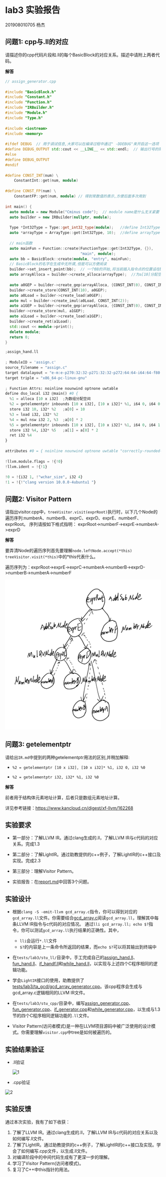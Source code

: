 # lab3 实验报告
201908010705 杨杰



## 问题1: cpp与.ll的对应
请描述你的cpp代码片段和.ll的每个BasicBlock的对应关系。描述中请附上两者代码。

**解答**

```cpp
// assign_generator.cpp

#include "BasicBlock.h"
#include "Constant.h"
#include "Function.h"
#include "IRBuilder.h"
#include "Module.h"
#include "Type.h"

#include <iostream>
#include <memory>

#ifdef DEBUG  // 用于调试信息,大家可以在编译过程中通过" -DDEBUG"来开启这一选项
#define DEBUG_OUTPUT std::cout << __LINE__ << std::endl;  // 输出行号的简单示例
#else
#define DEBUG_OUTPUT
#endif

#define CONST_INT(num) \
    ConstantInt::get(num, module)

#define CONST_FP(num) \
    ConstantFP::get(num, module) // 得到常数值的表示,方便后面多次用到

int main() {
  auto module = new Module("Cminus code");  // module name是什么无关紧要
  auto builder = new IRBuilder(nullptr, module);
  
  Type *Int32Type = Type::get_int32_type(module);   //define Int32Type
  auto *arrayType = ArrayType::get(Int32Type, 10);  //define arrayType
  
  // main函数
  auto mainFun = Function::create(FunctionType::get(Int32Type, {}),
                                  "main", module);
  auto bb = BasicBlock::create(module, "entry", mainFun);
  // BasicBlock的名字在生成中无所谓,但是可以方便阅读
  builder->set_insert_point(bb);  // 一个BB的开始,将当前插入指令点的位置设在bb
  auto arrayAlloca = builder->create_alloca(arrayType);  //为a[10]分配空间

  auto a0GEP = builder->create_gep(arrayAlloca, {CONST_INT(0), CONST_INT(0)});  //计算a[0]地址
  builder->create_store(CONST_INT(10), a0GEP);                                  //a[0] = 10
  auto a0Load = builder->create_load(a0GEP);
  auto mul = builder->create_imul(a0Load, CONST_INT(2));                        //a[0] * 2
  auto a1GEP = builder->create_gep(arrayAlloca, {CONST_INT(0), CONST_INT(1)});  //计算a[1]地址
  builder->create_store(mul, a1GEP);                                            //a[1] = a[0] * 2
  auto a1Load = builder->create_load(a1GEP);               
  builder->create_ret(a1Load);
  std::cout << module->print();
  delete module;
  return 0;
}
```

```python
;assign_hand.ll

; ModuleID = 'assign.c'
source_filename = "assign.c"
target datalayout = "e-m:e-p270:32:32-p271:32:32-p272:64:64-i64:64-f80:128-n8:16:32:64-S128"
target triple = "x86_64-pc-linux-gnu"

; Function Attrs: noinline nounwind optnone uwtable
define dso_local i32 @main() #0 {
  %1 = alloca [10 x i32]  ;为数组分配空间
  %2 = getelementptr inbounds [10 x i32], [10 x i32]* %1, i64 0, i64 0  ;计算a[0]地址
  store i32 10, i32* %2   ;a[0] = 10
  %3 = load i32, i32* %2
  %4 = mul nsw i32 2, %3  ;a[0] * 2
  %5 = getelementptr inbounds [10 x i32], [10 x i32]* %1, i64 0, i64 1  ;计算a[1]地址
  store i32 %4, i32* %5   ;a[1] = a[0] * 2
  ret i32 %4
}

attributes #0 = { noinline nounwind optnone uwtable "correctly-rounded-divide-sqrt-fp-math"="false" "disable-tail-calls"="false" "frame-pointer"="all" "less-precise-fpmad"="false" "min-legal-vector-width"="0" "no-infs-fp-math"="false" "no-jump-tables"="false" "no-nans-fp-math"="false" "no-signed-zeros-fp-math"="false" "no-trapping-math"="false" "stack-protector-buffer-size"="8" "target-cpu"="x86-64" "target-features"="+cx8,+fxsr,+mmx,+sse,+sse2,+x87" "unsafe-fp-math"="false" "use-soft-float"="false" }

!llvm.module.flags = !{!0}
!llvm.ident = !{!1}

!0 = !{i32 1, !"wchar_size", i32 4}
!1 = !{!"clang version 10.0.0-4ubuntu1 "}
```



## 问题2: Visitor Pattern

请指出visitor.cpp中，`treeVisitor.visit(exprRoot)`执行时，以下几个Node的遍历序列:numberA、numberB、exprC、exprD、exprE、numberF、exprRoot。
序列请按如下格式指明：
exprRoot->numberF->exprE->numberA->exprD

**解答**

要弄清Node的遍历序列首先要理解```node.leftNode.accept(*this)``` ```treeVisitor.visit(*this)```中的*this代表什么。

遍历序列为：exprRoot->exprE->exprC->numberA->numberB->exprD->numberB->numberA->numberF

<img src="figs/3.jpg" alt="3" style="zoom:80%;" />

## 问题3: getelementptr
请给出`IR.md`中提到的两种getelementptr用法的区别,并稍加解释:
  - `%2 = getelementptr [10 x i32], [10 x i32]* %1, i32 0, i32 %0` 

  - `%2 = getelementptr i32, i32* %1, i32 %0` 

**解答**

前者用于结构体元素地址计算，后者只是数组元素地址计算。

详见参考链接：https://www.kancloud.cn/digest/xf-llvm/162268



## 实验要求

* 第一部分：了解LLVM IR。通过clang生成的.ll，了解LLVM IR与c代码的对应关系。完成1.3

* 第二部分：了解LightIR。通过助教提供的c++例子，了解LightIR的c++接口及实现。完成2.3

* 第三部分：理解Visitor Pattern。

* 实验报告：在[report.md](https://gitee.com/gunshi3/cminus_compiler-2021-fall/blob/master/Reports/lab3/report.md)中回答3个问题。

  

## 实验设计

* 根据`clang -S -emit-llvm gcd_array.c`指令，你可以得到对应的`gcd_array.ll`文件。你需要结合[gcd_array.c](https://gitee.com/gunshi3/cminus_compiler-2021-fall/blob/master/tests/lab3/ta_gcd/gcd_array.c)阅读`gcd_array.ll`，理解其中每条LLVM IR指令与c代码的对应情况。
  通过`lli gcd_array.ll; echo $?`指令，你可以测试`gcd_array.ll`执行结果的正确性。其中，

  - `lli`会运行`*.ll`文件
  - `$?`的内容是上一条命令所返回的结果，而`echo $?`可以将其输出到终端中

* 在`tests/lab3/stu_ll/`目录中，手工完成自己的[assign_hand.ll](https://gitee.com/gunshi3/cminus_compiler-2021-fall/blob/master/tests/lab3/stu_ll/assign_hand.ll)、[fun_hand.ll](https://gitee.com/gunshi3/cminus_compiler-2021-fall/blob/master/tests/lab3/stu_ll/fun_hand.ll)、[if_handf.ll](https://gitee.com/gunshi3/cminus_compiler-2021-fall/blob/master/tests/lab3/stu_ll/if_hand.ll)和[while_hand.ll](https://gitee.com/gunshi3/cminus_compiler-2021-fall/blob/master/tests/lab3/stu_ll/while_hand.ll)，以实现与上述四个C程序相同的逻辑功能。

* 学会`LightIR`接口的使用，助教提供了[tests/lab3/ta_gcd/gcd_array_generator.cpp](https://gitee.com/gunshi3/cminus_compiler-2021-fall/blob/master/tests/lab3/ta_gcd/gcd_array_generator.cpp)。该cpp程序会生成与gcd_array.c逻辑相同的LLVM IR文件。

* 在`tests/lab3/stu_cpp/`目录中，编写[assign_generator.cpp](https://gitee.com/gunshi3/cminus_compiler-2021-fall/blob/master/tests/lab3/stu_cpp/assign_generator.cpp)、[fun_generator.cpp](https://gitee.com/gunshi3/cminus_compiler-2021-fall/blob/master/tests/lab3/stu_cpp/fun_generator.cpp)、[if_generator.cpp](https://gitee.com/gunshi3/cminus_compiler-2021-fall/blob/master/tests/lab3/stu_cpp/if_generator.cpp)和[while_generator.cpp](https://gitee.com/gunshi3/cminus_compiler-2021-fall/blob/master/tests/lab3/stu_cpp/while_generator.cpp)，以生成与1.3节的四个C程序相同逻辑功能的`.ll`文件。

* Visitor Pattern(访问者模式)是一种在LLVM项目源码中被广泛使用的设计模式。你需要理解`visitor.cpp`中tree是如何被遍历的。

  

## 实验结果验证

* .ll验证

  ![1](/home/yj/Documents/编译原理/cminus_compiler-2021-fall/Reports/lab3/figs/1.png)
*  .cpp验证

![2](/home/yj/Documents/编译原理/cminus_compiler-2021-fall/Reports/lab3/figs/2.png)



## 实验反馈

通过本次实验，我有了如下收获：

1. 了解了LLVM IR。通过clang生成的.ll，了解LLVM IR与c代码的对应关系以及如何编写.ll文件。
2. 了解了LightIR。通过助教提供的c++例子，了解LightIR的c++接口及实现。学会了如何编写.cpp文件，以生成.ll文件。
3. 对编译阶段中的中间代码生成有了更深一步的理解。
4. 学习了Visitor Pattern(访问者模式)。
5. 复习了C++中this指针的用法。